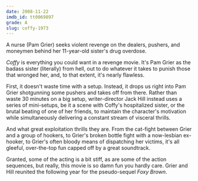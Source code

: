 ```yaml
---
date: 2008-11-22
imdb_id: tt0069897
grade: A
slug: coffy-1973
---
```


A nurse (Pam Grier) seeks violent revenge on the dealers, pushers, and moneymen behind her 11-year-old sister's drug overdose.

_Coffy_ is everything you could want in a revenge movie. It's Pam Grier as the badass sister (literally) from hell, out to do whatever it takes to punish those that wronged her, and, to that extent, it's nearly flawless.

First, it doesn't waste time with a setup. Instead, it drops us right into Pam Grier shotgunning some pushers and takes off from there. Rather than waste 30 minutes on a big setup, writer-director Jack Hill instead uses a series of mini-setups, be it a scene with Coffy's hospitalized sister, or the brutal beating of one of her friends, to maintain the character's motivation while simultaneously delivering a constant stream of visceral thrills.

And what great exploitation thrills they are. From the cat-fight between Grier and a group of hookers, to Grier's broken bottle fight with a now-lesbian ex-hooker, to Grier's often bloody means of dispatching her victims, it's all gleeful, over-the-top fun capped off by a great soundtrack.

Granted, some of the acting is a bit stiff, as are some of the action sequences, but really, this movie is so damn fun you hardly care. Grier and Hill reunited the following year for the pseudo-sequel <span data-imdb-id="tt0071517">_Foxy Brown_</span>.
